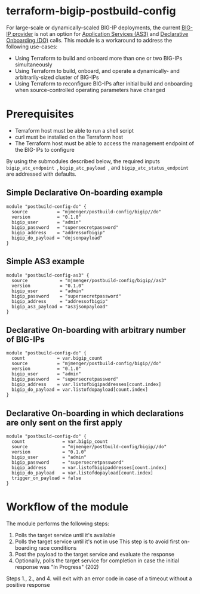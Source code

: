 # terraform-bigip-postbuild-config

For large-scale or dynamically-scaled BIG-IP deployments, the current [BIG-IP provider](https://registry.terraform.io/providers/F5Networks/bigip/latest/docs) is not an option for [Application Services (AS3)](https://clouddocs.f5.com/products/extensions/f5-appsvcs-extension/latest/) and [Declarative Onboarding (DO)](https://clouddocs.f5.com/products/extensions/f5-declarative-onboarding/latest/) calls. This module is a workaround to address the following use-cases:

- Using Terraform to build and onboard more than one or two BIG-IPs simultaneously
- Using Terraform to build, onboard, and operate a dynamically- and arbitrarily-sized cluster of BIG-IPs
- Using Terraform to reconfigure BIG-IPs after initial build and onboarding when source-controlled operating parameters have changed

# Prerequisites
- Terraform host must be able to run a shell script
- curl must be installed on the Terraform host
- The Terraform host must be able to access the management endpoint of the BIG-IPs to configure

By using the submodules described below, the required inputs ```bigip_atc_endpoint ```, ```bigip_atc_payload ```, and ```bigip_atc_status_endpoint ``` are addressed with defaults.

## Simple Declarative On-boarding example

```hcl
module "postbuild-config-do" {
  source           = "mjmenger/postbuild-config/bigip//do"
  version          = "0.1.0"
  bigip_user       = "admin"
  bigip_password   = "supersecretpassword"
  bigip_address    = "addressofbigip"
  bigip_do_payload = "dojsonpayload"
}
```

## Simple AS3 example

```hcl
module "postbuild-config-as3" {
  source            = "mjmenger/postbuild-config/bigip//as3"
  version           = "0.1.0"
  bigip_user        = "admin"
  bigip_password    = "supersecretpassword"
  bigip_address     = "addressofbigip"
  bigip_as3_payload = "as3jsonpayload"
}
```

## Declarative On-boarding with arbitrary number of BIG-IPs

```hcl
module "postbuild-config-do" {
  count            = var.bigip_count
  source           = "mjmenger/postbuild-config/bigip//do"
  version          = "0.1.0"
  bigip_user       = "admin"
  bigip_password   = "supersecretpassword"
  bigip_address    = var.listofbigipaddresses[count.index]
  bigip_do_payload = var.listofdopayload[count.index]
}
```

## Declarative On-boarding in which declarations are only sent on the first apply
```hcl
module "postbuild-config-do" {
  count              = var.bigip_count
  source             = "mjmenger/postbuild-config/bigip//do"
  version            = "0.1.0"
  bigip_user         = "admin"
  bigip_password     = "supersecretpassword"
  bigip_address      = var.listofbigipaddresses[count.index]
  bigip_do_payload   = var.listofdopayload[count.index]
  trigger_on_payload = false
}
```

# Workflow of the module

The module performs the following steps:

1. Polls the target service until it's available
2. Polls the target service until it's not in use
This step is to avoid first on-boarding race conditions
3. Post the payload to the target service and evaluate the response
4. Optionally, polls the target service for completion in case the initial response was "In Progress" (202)

Steps 1., 2., and 4. will exit with an error code in case of a timeout without a positive response
